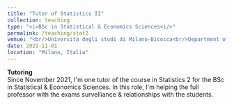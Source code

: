 ```yaml
---
title: "Tutor of Statistics II"
collection: teaching
type: "<i>BSc in Statistical & Economics Sciences<i/>"
permalink: /teaching/stat2
venue: "<br/>Università degli studi di Milano-Bicocca<br/>Department of Economics, Management and Statistics"
date: 2021-11-01
location: "Milano, Italia"
---
```


**Tutoring**<br/>
Since November 2021, I'm one tutor of the course in Statistics 2 for the BSc in Statistical & Economics Sciences. In this role, I'm helping the full professor with the exams survelliance & relationships with the students.  
